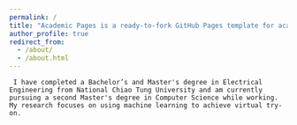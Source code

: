 ```yaml
---
permalink: /
title: "Academic Pages is a ready-to-fork GitHub Pages template for academic personal websites"
author_profile: true
redirect_from: 
  - /about/
  - /about.html
---
```


     I have completed a Bachelor’s and Master's degree in Electrical Engineering from National Chiao Tung University and am currently pursuing a second Master's degree in Computer Science while working. My research focuses on using machine learning to achieve virtual try-on.
